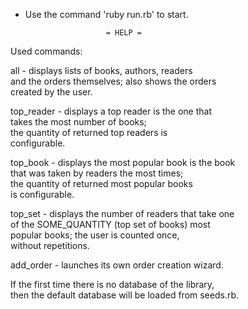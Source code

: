 * Use the command 'ruby run.rb' to start.

                        = HELP =                         
                                                         
 Used commands:                                          
                                                         
 all - displays lists of books, authors, readers         
       and the orders themselves; also shows the orders  
       created by the user.                              
                                                         
 top_reader - displays a top reader is the one that      
              takes the most number of books;            
              the quantity of returned top readers is    
              configurable.                              
                                                         
 top_book - displays the most popular book is the book   
            that was taken by readers the most times;    
            the quantity of returned most popular books  
            is configurable.                             
                                                         
 top_set - displays the number of readers that take one  
           of the SOME_QUANTITY (top set of books) most  
           popular books; the user is counted once,      
           without repetitions.                          
                                                         
 add_order - launches its own order creation wizard.     
                                                         
 If the first time there is no database of the library,  
 then the default database will be loaded from seeds.rb. 
